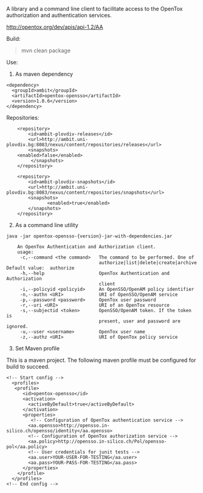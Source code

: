 A library and a command line client to facilitate access to the OpenTox authorization and authentication services.

http://opentox.org/dev/apis/api-1.2/AA

Build:

>mvn clean package

Use:
1) As maven dependency

```
<dependency>
  <groupId>ambit</groupId>
  <artifactId>opentox-opensso</artifactId>
  <version>1.0.6</version>
</dependency>
```

Repositories:

````
    <repository>
        <id>ambit-plovdiv-releases</id>
        <url>http://ambit.uni-plovdiv.bg:8083/nexus/content/repositories/releases</url>
        <snapshots>
  	<enabled>false</enabled>
         </snapshots>
    </repository>
````

````
    <repository>
        <id>ambit-plovdiv-snapshots</id>
        <url>http://ambit.uni-plovdiv.bg:8083/nexus/content/repositories/snapshots</url>
        <snapshots>
               <enabled>true</enabled>
        </snapshots>
    </repository>
````

2) As a command line utility

````
java -jar opentox-opensso-{version}-jar-with-dependencies.jar

	An OpenTox Authentication and Authorization client.
	usage: 
	 -c,--command <the command>   The command to be performed. One of
	                              authorize|list|delete|create|archive Default value:  authorize
	 -h,--help                    OpenTox Authentication and Authorization
	                              client
	 -i,--policyid <policyid>     An OpenSSO/OpenAM policy identifier
	 -n,--authn <URI>             URI of OpenSSO/OpenAM service 
	 -p,--password <password>     OpenTox user password
	 -r,--uri <URI>               URI of an OpenTox resource
	 -s,--subjectid <token>       OpenSSO/OpenAM token. If the token is
	                              present, user and password are ignored.
	 -u,--user <username>         OpenTox user name
	 -z,--authz <URI>             URI of OpenTox policy service 
````


3) Set Maven profile

This is a maven project. The following maven profile must be configured for build to succeed.

````
<!-- Start config -->
  <profiles>
   <profile>
      <id>opentox-opensso</id>
      <activation>
        <activeByDefault>true</activeByDefault>
      </activation>
      <properties>
         <!-- Configuration of OpenTox authentication service -->
	    <aa.opensso>http://opensso.in-silico.ch/opensso/identity</aa.opensso>
		<!-- Configuration of OpenTox authorization service -->
        <aa.policy>http://opensso.in-silico.ch/Pol/opensso-pol</aa.policy>
		<!-- User credentials for junit tests -->
        <aa.user>YOUR-USER-FOR-TESTING</aa.user>
        <aa.pass>YOUR-PASS-FOR-TESTING</aa.pass>
      </properties>
    </profile>
  </profiles>
<!-- End config -->
````
